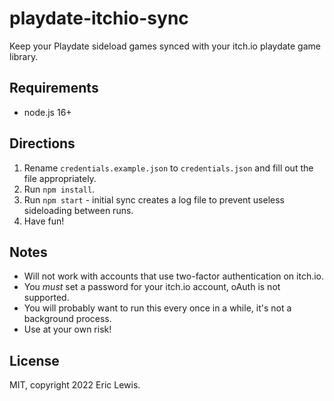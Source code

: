 # playdate-itchio-sync

Keep your Playdate sideload games synced with your itch.io playdate game library.

## Requirements
- node.js 16+

## Directions
1. Rename `credentials.example.json` to `credentials.json` and fill out the file appropriately.
2. Run `npm install`.
3. Run `npm start` - initial sync creates a log file to prevent useless sideloading between runs.
4. Have fun!

## Notes
- Will not work with accounts that use two-factor authentication on itch.io.
- You *must* set a password for your itch.io account, oAuth is not supported.
- You will probably want to run this every once in a while, it's not a background process.
- Use at your own risk!

## License
MIT, copyright 2022 Eric Lewis.